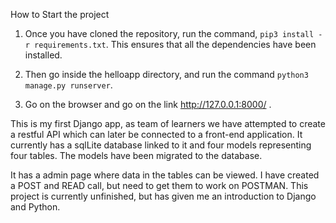 

How to Start the project

1. Once you have cloned the repository, run the command, ```pip3 install -r requirements.txt```. This ensures that all the dependencies have been installed. 

2. Then go inside the helloapp directory, and run the command ```python3 manage.py runserver```. 

3. Go on the browser and go on the link http://127.0.0.1:8000/ .


This is my first Django app, as team of learners we have attempted to create a restful API which can later be connected to a front-end application. It currently has a sqlLite database linked to it and four models representing four tables. The models have been migrated to the database. 

It has a admin page where data in the tables can be viewed. I have created a POST and READ call, but need to get them to work on POSTMAN. This project is currently unfinished, but has given me an introduction to Django and Python.  


